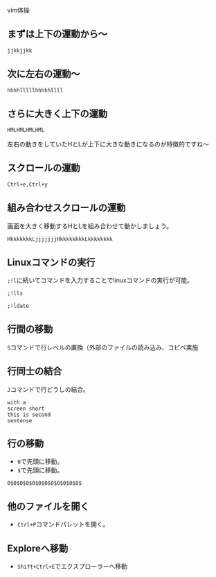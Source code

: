 



vim体操


## まずは上下の運動から〜

```sh
jjkkjjkk
```

## 次に左右の運動〜

```sh
hhhhlllllhhhhhllll
```

## さらに大きく上下の運動

```sh
HMLHMLHMLHML
```

左右の動きをしていたHとLが上下に大きな動きになるのが特徴的ですね〜

## スクロールの運動

```sh
Ctrl+e,Ctrl+y
```

## 組み合わせスクロールの運動

画面を大きく移動するHとLを組み合わせて動かしましょう。

```sh
HkkkkkkkLjjjjjjjHkkkkkkkkLkkkkkkkk
```




## Linuxコマンドの実行

`;!l`に続いてコマンドを入力することでlinuxコマンドの実行が可能。

```sh
;!lls
```

```sh
;!ldate
```


## 行間の移動

`S`コマンドで行レベルの置換（外部のファイルの読み込み、コピペ実施


## 行同士の結合

`J`コマンドで行どうしの結合。

```
with a 
screen short
this is second
sentense
```


## 行の移動

- `0`で先頭に移動。
- `$`で先頭に移動。

`0$0$0$0$0$0$0$0$0$0$0$0$`


## 他のファイルを開く

- `Ctrl+P`コマンドパレットを開く。


## Exploreへ移動

- `Shift+Ctrl+E`でエクスプローラーへ移動
















